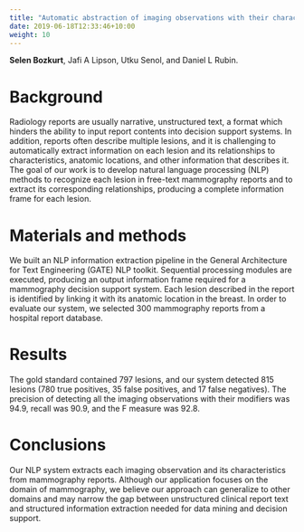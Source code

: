 ```yaml
---
title: "Automatic abstraction of imaging observations with their characteristics from mammography reports."
date: 2019-06-18T12:33:46+10:00
weight: 10
---
```


**Selen Bozkurt**, Jafi A Lipson, Utku Senol, and Daniel L Rubin. 

# Background 
Radiology reports are usually narrative, unstructured text, a format which hinders the ability to input report contents into decision support systems. In addition, reports often describe multiple lesions, and it is challenging to automatically extract information on each lesion and its relationships to characteristics, anatomic locations, and other information that describes it. The goal of our work is to develop natural language processing (NLP) methods to recognize each lesion in free-text mammography reports and to extract its corresponding relationships, producing a complete information frame for each lesion.

# Materials and methods 
We built an NLP information extraction pipeline in the General Architecture for Text Engineering (GATE) NLP toolkit. Sequential processing modules are executed, producing an output information frame required for a mammography decision support system. Each lesion described in the report is identified by linking it with its anatomic location in the breast. In order to evaluate our system, we selected 300 mammography reports from a hospital report database.

# Results 
The gold standard contained 797 lesions, and our system detected 815 lesions (780 true positives, 35 false positives, and 17 false negatives). The precision of detecting all the imaging observations with their modifiers was 94.9, recall was 90.9, and the F measure was 92.8.

# Conclusions 
Our NLP system extracts each imaging observation and its characteristics from mammography reports. Although our application focuses on the domain of mammography, we believe our approach can generalize to other domains and may narrow the gap between unstructured clinical report text and structured information extraction needed for data mining and decision support.